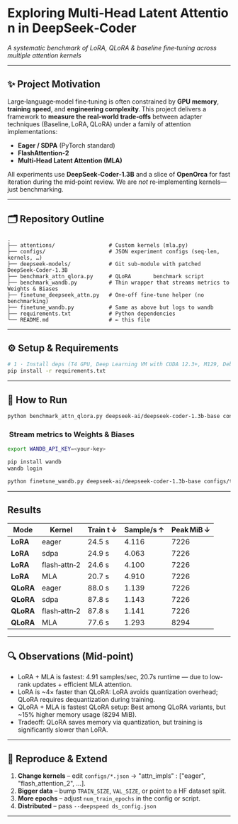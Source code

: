 # Exploring Multi‑Head Latent Attention in DeepSeek‑Coder
*A systematic benchmark of LoRA, QLoRA & baseline fine‑tuning across multiple attention kernels*

---

## ✨ Project Motivation
Large‑language‑model fine‑tuning is often constrained by **GPU memory**, **training speed**, and **engineering complexity**. This project delivers a framework to **measure the real‑world trade‑offs** between adapter techniques (Baseline, LoRA, QLoRA) under a family of attention implementations:

* **Eager / SDPA** (PyTorch standard)
* **FlashAttention‑2**
* **Multi‑Head Latent Attention (MLA)**

All experiments use **DeepSeek‑Coder‑1.3B** and a slice of **OpenOrca** for fast iteration during the mid‑point review. We are *not* re‑implementing kernels—just benchmarking.

---

## 🗂 Repository Outline
```text
.
├── attentions/                 # Custom kernels (mla.py)
├── configs/                    # JSON experiment configs (seq‑len, kernels, …)
├── deepseek‑models/            # Git sub‑module with patched DeepSeek‑Coder‑1.3B
├── benchmark_attn_qlora.py     # QLoRA       benchmark script
├── benchmark_wandb.py          # Thin wrapper that streams metrics to Weights & Biases
├── finetune_deepseek_attn.py   # One‑off fine‑tune helper (no benchmarking)
├── finetune_wandb.py           # Same as above but logs to wandb
├── requirements.txt            # Python dependencies
└── README.md                   # ← this file
```

---

## ⚙️ Setup & Requirements
```bash
# 1 · Install deps (T4 GPU, Deep Learning VM with CUDA 12.3+, M129, Debian 11, Python 3.10)
pip install -r requirements.txt
```

---

## 🚀 How to Run
```bash
python benchmark_attn_qlora.py deepseek-ai/deepseek-coder-1.3b-base configs/cmoparison.json runs/bench
```

###  Stream metrics to Weights & Biases
```bash
export WANDB_API_KEY=<your‑key>

pip install wandb
wandb login

python finetune_wandb.py deepseek-ai/deepseek-coder-1.3b-base configs/test.json runs/bench
```

---

## Results
| Mode      | Kernel            | Train t ↓ | Sample/s ↑ | Peak MiB ↓ | 
|-----------|-------------------|-----------|------------|------------|
| **LoRA**  | eager             | 24.5 s    | 4.116      | 7226       |
| **LoRA**  | sdpa              | 24.9 s    | 4.063      | 7226       |
| **LoRA**  | flash‑attn‑2      | 24.6 s    | 4.100      | 7226       |
| **LoRA**  | MLA               | 20.7 s    | 4.910      | 7226       |
| **QLoRA** | eager             | 88.0 s    | 1.139      | 7226       |
| **QLoRA** | sdpa              | 87.8 s    | 1.143      | 7226       |
| **QLoRA** | flash‑attn‑2      | 87.8 s    | 1.141      | 7226       |
| **QLoRA** | MLA               | 77.6 s    | 1.293      | 8294       |

---

## 🔍 Observations (Mid‑point)
* LoRA + MLA is fastest: 4.91 samples/sec, 20.7s runtime — due to low-rank updates + efficient MLA attention.
* LoRA is ~4× faster than QLoRA: LoRA avoids quantization overhead; QLoRA requires dequantization during training.
* QLoRA + MLA is fastest QLoRA setup: Best among QLoRA variants, but ~15% higher memory usage (8294 MiB).
* Tradeoff: QLoRA saves memory via quantization, but training is significantly slower than LoRA.

---

## 🔄 Reproduce & Extend
1. **Change kernels** – edit `configs/*.json` → "attn_impls" : ["eager", "flash_attention_2", …].
2. **Bigger data**    – bump `TRAIN_SIZE`, `VAL_SIZE`, or point to a HF dataset split.
3. **More epochs**    – adjust `num_train_epochs` in the config or script.
4. **Distributed**    – pass `--deepspeed ds_config.json`

---
